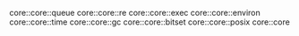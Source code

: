 core::core::queue
core::core::re
core::core::exec
core::core::environ
core::core::time
core::core::gc
core::core::bitset
core::core::posix
core::core